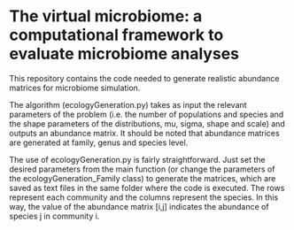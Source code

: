 # The virtual microbiome: a computational framework to evaluate microbiome analyses

This repository contains the code needed to generate realistic abundance matrices for microbiome simulation. 

The algorithm (ecologyGeneration.py) takes as input the relevant parameters of the problem (i.e. the number of populations and species and the shape parameters of the distributions, mu, sigma, shape and scale) and outputs an abundance matrix. It should be noted that abundance matrices are generated at family, genus and species level.

The use of ecologyGeneration.py is fairly straightforward. Just set the desired parameters from the main function (or change the parameters of the ecologyGeneration_Family class) to generate the matrices, which are saved as text files in the same folder where the code is executed. The rows represent each community and the columns represent the species. In this way, the value of the abundance matrix [i,j] indicates the abundance of species j in community i.
